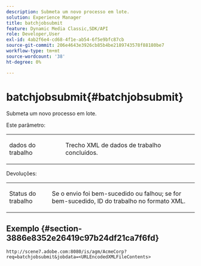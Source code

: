 ```yaml
---
description: Submeta um novo processo em lote.
solution: Experience Manager
title: batchjobsubmit
feature: Dynamic Media Classic,SDK/API
role: Developer,User
exl-id: 4ab2f6e4-cd68-4f1e-ab54-6f5e9bfc87cb
source-git-commit: 206e4643e3926cb85b4be2189743578f88180be7
workflow-type: tm+mt
source-wordcount: '38'
ht-degree: 0%

---
```


# batchjobsubmit{#batchjobsubmit}

Submeta um novo processo em lote.

Este parâmetro:

<table id="simpletable_11A94D630A21426F9A1CEF5EB3B9E789"> 
 <tr class="strow"> 
  <td class="stentry"> <p> <span class="codeph"> dados do trabalho </span> </p> </td> 
  <td class="stentry"> <p>Trecho XML de dados de trabalho concluídos. </p> </td> 
 </tr> 
</table>

Devoluções:

<table id="simpletable_7C82E4A8520440F5A5ABBC1BCB286AB2"> 
 <tr class="strow"> 
  <td class="stentry"> <p>Status do trabalho </p> </td> 
  <td class="stentry"> <p>Se o envio foi bem-sucedido ou falhou; se for bem-sucedido, ID do trabalho no formato XML. </p> </td> 
 </tr> 
</table>

## Exemplo {#section-3886e8352e26419c97b24df21ca7f6fd}

`http://scene7.adobe.com:8080/is/agm/AcmeCorp?req=batchjobsubmit&jobdata=<URLEncodedXMLFileContents>`
